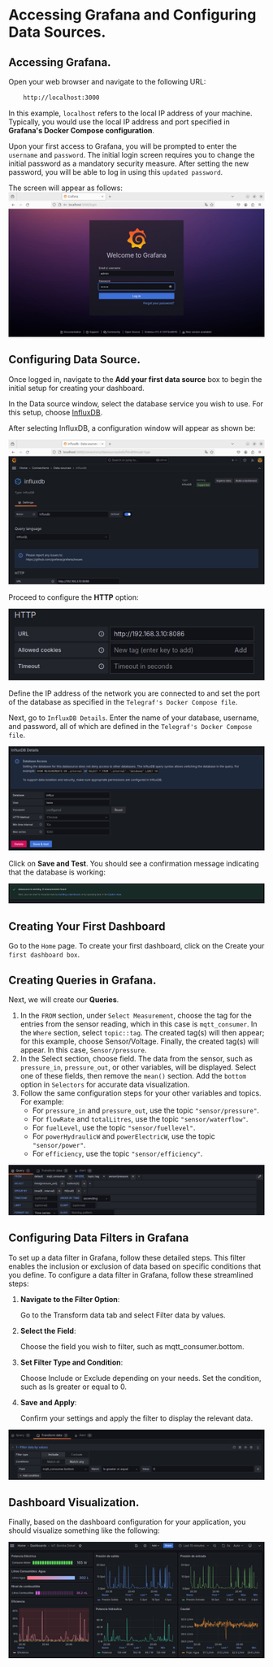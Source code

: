 # Accessing Grafana and Configuring Data Sources.

## Accessing Grafana.
Open your web browser and navigate to the following URL:

```bash
    http://localhost:3000
```
In this example, `localhost` refers to the local IP address of your machine. Typically, you would use the local IP address and port specified in **Grafana's Docker Compose configuration**.

Upon your first access to Grafana, you will be prompted to enter the `username` and `password`. The initial login screen requires you to change the initial password as a mandatory security measure. After setting the new password, you will be able to log in using this `updated password`.

The screen will appear as follows:
![alt text](<../Images/Grafana Server.jpeg>)

## Configuring Data Source.

Once logged in, navigate to the **Add your first data source** box to begin the initial setup for creating your dashboard.

In the Data source window, select the database service you wish to use. For this setup, choose [InfluxDB](https://www.influxdata.com/).

After selecting InfluxDB, a configuration window will appear as shown be:

![alt text](<../Images/InfluxDB in Grafana.jpeg>)

Proceed to configure the **HTTP** option:

![alt text](<../Images/Local IP.jpeg>)

Define the IP address of the network you are connected to and set the port of the database as specified in the `Telegraf's Docker Compose file`.

Next, go to `InfluxDB Details`. Enter the name of your database, username, and password, all of which are defined in the `Telegraf's Docker Compose file`.

![alt text](<../Images/User and Password - InfluxDB.jpeg>)

Click on **Save and Test**. You should see a confirmation message indicating that the database is working:

![alt text](<../Images/Validation.png>)

## Creating Your First Dashboard

Go to the `Home` page. To create your first dashboard, click on the Create your `first dashboard box`.

## Creating Queries in Grafana.

Next, we will create our **Queries**.

1) In the `FROM` section, under `Select Measurement`, choose the tag for the entries from the sensor reading, which in this case is `mqtt_consumer`. In the `Where` section, select `topic::tag`. The created tag(s) will then appear; for this example, choose Sensor/Voltage. Finally, the created tag(s) will appear. In this case, `Sensor/pressure`.
2) In the Select section, choose field. The data from the sensor, such as `pressure_in`, `pressure_out`, or other variables, will be displayed. Select one of these fields, then remove the `mean()` section. Add the `bottom` option in `Selectors` for accurate data visualization.
3) Follow the same configuration steps for your other variables and topics. For example:
    * For `pressure_in` and `pressure_out`, use the topic `"sensor/pressure"`.
    * For `flowRate` and `totalLitres`, use the topic `"sensor/waterflow"`.
    * For `fuelLevel`, use the topic `"sensor/fuellevel"`.
    * For `powerHydraulicW` and `powerElectricW`, use the topic `"sensor/power"`.
    * For `efficiency`, use the topic `"sensor/efficiency"`.

![alt text](<../Images/Query.jpeg>)

## Configuring Data Filters in Grafana
To set up a data filter in Grafana, follow these detailed steps. This filter enables the inclusion or exclusion of data based on specific conditions that you define.
To configure a data filter in Grafana, follow these streamlined steps:

1) **Navigate to the Filter Option**:

    Go to the Transform data tab and select Filter data by values.

2) **Select the Field**:

    Choose the field you wish to filter, such as mqtt_consumer.bottom.

3) **Set Filter Type and Condition**:

    Choose Include or Exclude depending on your needs.
    Set the condition, such as Is greater or equal to 0.
4) **Save and Apply**:

    Confirm your settings and apply the filter to display the relevant data.

![alt text](<../Images/Data Filter.jpeg>)

## Dashboard Visualization.
Finally, based on the dashboard configuration for your application, you should visualize something like the following:


![alt text](<../Images/FinalDashboard.jpeg>)